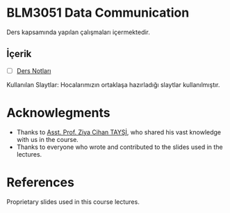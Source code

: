 # BLM3051 Data Communication

Ders kapsamında yapılan çalışmaları içermektedir.  

## İçerik
- [ ] [Ders Notları](01-Lecture/readme.md)

Kullanılan Slaytlar: Hocalarımızın ortaklaşa hazırladığı slaytlar kullanılmıştır.

# Acknowlegments

* Thanks to [Asst. Prof. Ziya Cihan TAYŞİ](https://scholar.google.com.tr/citations?user=VekrbqoAAAAJ&hl=en), who shared his vast knowledge with us in the course.
* Thanks to everyone who wrote and contributed to the slides used in the lectures.

# References

Proprietary slides used in this course lectures.